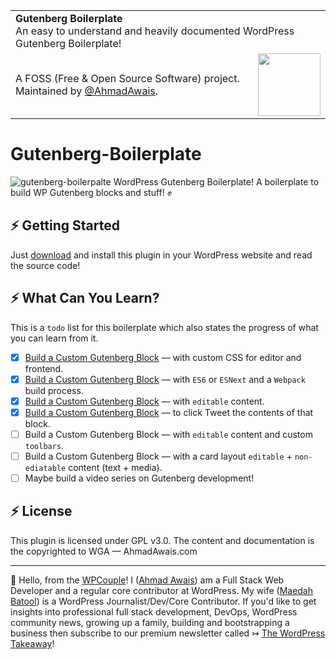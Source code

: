 <table width='100%'>
    <tr>
        <td align='left' width='100%' colspan='2'>
            <strong>Gutenberg Boilerplate</strong><br />
            An easy to understand and heavily documented️ WordPress Gutenberg Boilerplate!
        </td>
    </tr>
    <tr>
        <td>
            A FOSS (Free & Open Source Software) project. Maintained by <a href='https://github.com/ahmadawais'>@AhmadAwais</a>.
        </td>
        <td align='center'>
            <a href='https://AhmadAwais.com/'>
                <img src='https://i.imgur.com/Asg4d3k.png' width='100' />
            </a>
        </td>
    </tr>
</table>

# Gutenberg-Boilerplate
![gutenberg-boilerpalte](https://i.imgur.com/P5rw2pS.jpg)
WordPress Gutenberg Boilerplate! A boilerplate to build WP Gutenberg blocks and stuff! ✊


## ⚡️ Getting Started

Just [download](https://github.com/ahmadawais/Gutenberg-Boilerplate/archive/master.zip) and install this plugin in your WordPress website and read the source code!

## ⚡️ What Can You Learn?

This is a `todo` list for this boilerplate which also states the progress of what you can learn from it.
- [X] [Build a Custom Gutenberg Block](https://github.com/ahmadawais/Gutenberg-Boilerplate/tree/master/block/01-basic) — with custom CSS for editor and frontend.
- [x] [Build a Custom Gutenberg Block](https://github.com/ahmadawais/Gutenberg-Boilerplate/tree/master/block/02-basic-esnext) — with `ES6` or `ESNext` and a `Webpack` build process.
- [x] [Build a Custom Gutenberg Block](https://github.com/ahmadawais/Gutenberg-Boilerplate/tree/master/block/03-block-editable) — with `editable` content.
- [x] [Build a Custom Gutenberg Block](https://github.com/ahmadawais/Gutenberg-Boilerplate/tree/master/block/04-tweet) — to click Tweet the contents of that block.
- [ ] Build a Custom Gutenberg Block — with `editable` content and custom `toolbars`.
- [ ] Build a Custom Gutenberg Block — with a card layout `editable` + `non-ediatable` content (text + media).
- [ ] Maybe build a video series on Gutenberg development!

## ⚡️ License

This plugin is licensed under GPL v3.0. The content and documentation is the copyrighted to WGA — AhmadAwais.com

---

🙌 Hello, from the [WPCouple](https://WPCouple.com)! I ([Ahmad Awais](https://AhmadAwais.com/)) am a Full Stack Web Developer and a regular core contributor at WordPress. My wife ([Maedah Batool](https://MaedahBatool.com/)) is a WordPress Journalist/Dev/Core Contributor. If you'd like to get insights into professional full stack development, DevOps, WordPress community news, growing up a family, building and bootstrapping a business then subscribe to our premium newsletter called ↣ [The WordPress Takeaway](https://WPTakeaway.club)!


